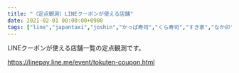 ```yaml
---
title: "（定点観測）LINEクーポンが使える店舗"
date: 2021-02-01 00:00:00+0900
tags: ["line","japantaxi","joshin","かっぱ寿司","くら寿司","すき家","なか卯","はま寿司","ぱぱす","ウエルシア","エディオン","オーケー","ケンタッキーフライドチキン","コクミンドラッグ","ココカラファイン","ココス","コジマ","サミット","サンドラッグ","ジョイフル本田","スシロー","ステーキ宮","セイコーマート","ソフマップ","ダイコクドラッグ","ツルハ","デイリーヤマザキ","トモズ","ビックカメラ","ビッグボーイ","ピザハット","ファミリーマート","フレッシュネスバーガー","ブックオフ","ベイシア","ベルク","マツモトキヨシ","ミニストップ","ミライザカ","ライフ","リンガーハット","ロイヤルホスト","ロフト","ローソン","三代目鳥メロ","出前館","吉野家","和民","土間土間","塚田農場","天丼てんや","小田急百貨店","日高屋","東急ストア","松屋","温野菜","牛角","鳥メロ"]
---
```


LINEクーポンが使える店舗一覧の定点観測です。

https://linepay.line.me/event/tokuten-coupon.html
